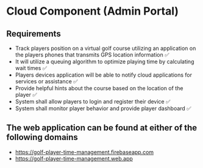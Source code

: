# Cloud Component (Admin Portal)
## Requirements
* Track players position on a virtual golf course utilizing an application on the players phones that
transmits GPS location information ✅
* It will utilize a queuing algorithm to optimize playing time by calculating wait times ✅
* Players devices application will be able to notify cloud applications for services or assistance ✅
* Provide helpful hints about the course based on the location of the player ✅
* System shall allow players to login and register their device ✅
* System shall monitor player behavior and provide player dashboard ✅
## The web application can be found at either of the following domains
* https://golf-player-time-management.firebaseapp.com
* https://golf-player-time-management.web.app
